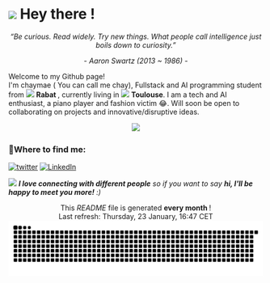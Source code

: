 <h1><img src="https://slackmojis.com/emojis/8809-wave_hello/download" width="30"/> Hey there !</h1>
<p align="center"><i>“Be curious. Read widely. Try new things. What people call intelligence just boils down to curiosity.”</i></p>
<p align="center"><i>- Aaron Swartz (2013 ~ 1986) -</i></p>
<p>Welcome to my Github page! </br> I'm chaymae ( You can call me chay), Fullstack and AI programming student from <img src="https://cdn-icons-png.flaticon.com/512/197/197551.png" width="15"/> <b>Rabat </b>, currently living in <img src="https://cdn-icons-png.flaticon.com/512/197/197560.png" width="15"/> <b>Toulouse</b>.  I am a tech and AI enthusiast, a piano player and fashion victim 😂. Will soon be open to collaborating on projects and innovative/disruptive ideas.  </p>
<p align="center">
  <img width="250" src="https://media3.giphy.com/media/v1.Y2lkPTc5MGI3NjExNnhqOGxxcDhkZWcyYXB5OXhzOXNwcWhqbXE1NW82eGF0aGQ0ZHF1aSZlcD12MV9pbnRlcm5hbF9naWZfYnlfaWQmY3Q9Zw/qYGHy6W4MZoZeUmkLG/giphy.gif">
</p>

<h3>🔎Where to find me: </h3>
<p></a> <a href="https://twitter.com/callmeechay" target="_blank">   <img alt="twitter" src="https://img.shields.io/badge/twitter-black?logo=x" /></a> <a href="https://www.linkedin.com/in/elhayanich/" target="_blank"><img alt="LinkedIn" src="https://img.shields.io/badge/LinkedIn-blue?logo=Linkedin" /></a>
<p><img src="https://media.giphy.com/media/LnQjpWaON8nhr21vNW/giphy.gif" width="60"> <em><b>I love connecting with different people</b> so if you want to say <b>hi, I'll be happy to meet you more!</b> :)</em></p>
<p align="center">This <i>README</i> file is generated <b>every month </b>!</br>Last refresh: Thursday, 23 January, 16:47 CET<br />

<img src="https://raw.githubusercontent.com/elhayanich/elhayanich/output/github-contribution-grid-snake.svg" alt="Snake animation" />

